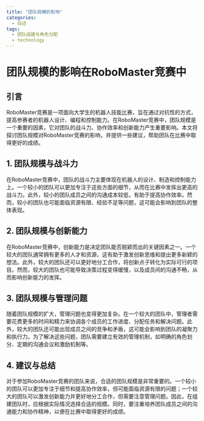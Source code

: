 ```yaml
---  
title: "团队规模的影响"  
categories:  
  - 综述  
tags: 
  - 团队组建与角色分配 
  - technology  
---  
```


# 团队规模的影响在RoboMaster竞赛中

## 引言

RoboMaster竞赛是一项面向大学生的机器人技能比赛，旨在通过对抗性的方式，提高参赛者的机器人设计、编程和控制能力。在RoboMaster竞赛中，团队规模是一个重要的因素，它对团队的战斗力、协作效率和创新能力产生重要影响。本文将探讨团队规模对RoboMaster竞赛的影响，并提供一些建议，帮助团队在比赛中取得更好的成绩。

## 1. 团队规模与战斗力

在RoboMaster竞赛中，团队的战斗力主要体现在机器人的设计、制造和控制能力上。一个较小的团队可以更加专注于这些方面的细节，从而在比赛中发挥出更高的战斗力。此外，较小的团队成员之间的沟通成本较低，有助于提高协作效率。然而，较小的团队也可能面临资源有限、经验不足等问题，这可能会影响到团队的整体表现。

## 2. 团队规模与创新能力

在RoboMaster竞赛中，创新能力是决定团队能否脱颖而出的关键因素之一。一个较大的团队通常拥有更多的人才和资源，这有助于激发创新思维和提出更多新颖的想法。此外，较大的团队还可以更好地分工合作，将创新点子转化为实际可行的项目。然而，较大的团队也可能导致决策过程变得缓慢，以及成员间的沟通不畅，从而影响创新能力的发挥。

## 3. 团队规模与管理问题

随着团队规模的扩大，管理问题也变得更加复杂。在一个较大的团队中，管理者需要花费更多的时间和精力来协调各个成员的工作进度、分配任务和解决问题。此外，较大的团队还可能出现成员之间的竞争和矛盾，这可能会影响到团队的凝聚力和执行力。为了解决这些问题，团队需要建立有效的管理机制，如明确的角色划分、定期的沟通会议和激励机制等。

## 4. 建议与总结

对于参加RoboMaster竞赛的团队来说，合适的团队规模是非常重要的。一个较小的团队可以更加专注于细节和提高协作效率，但可能面临资源有限的问题；一个较大的团队可以激发创新能力并更好地分工合作，但需要注意管理问题。因此，在组建团队时，应根据实际情况选择合适的规模。同时，要注重培养团队成员之间的沟通能力和协作精神，以便在比赛中取得更好的成绩。 
